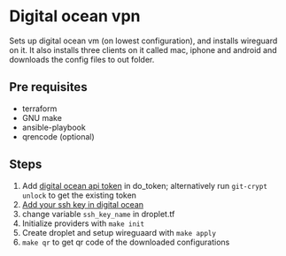 # Digital ocean vpn

Sets up digital ocean vm (on lowest configuration), and installs wireguard on it. It also installs three clients on it called mac, iphone and android and downloads the config files to out folder.


## Pre requisites

- terraform
- GNU make
- ansible-playbook
- qrencode (optional)


## Steps

1. Add [digital ocean api token](https://docs.digitalocean.com/reference/api/create-personal-access-token/) in do_token; alternatively run `git-crypt unlock` to get the existing token
2. [Add your ssh key in digital ocean](https://docs.digitalocean.com/products/droplets/how-to/add-ssh-keys/)
2. change variable `ssh_key_name` in droplet.tf
3. Initialize providers with `make init`
4. Create droplet and setup wireguaard with `make apply`
5. `make qr` to get qr code of the downloaded configurations



